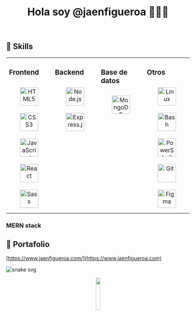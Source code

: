 # <div align="center"> Hola soy @jaenfigueroa 👋👨‍💻</div> 

<br>


<!-- <div align="center"> -->
<!-- <img src="https://profile-counter.glitch.me/jaenfigueroa/count.svg"> -->
<!-- </div> -->
 
 
## 📌 Skills

<table><tr><td valign="top" width="25%">

### Frontend  
<div align="center">  
<a href="https://en.wikipedia.org/wiki/HTML5" target="_blank"><img style="margin: 10px" src="https://profilinator.rishav.dev/skills-assets/html5-original-wordmark.svg" alt="HTML5" height="50" /></a>  
<a href="https://www.w3schools.com/css/" target="_blank"><img style="margin: 10px" src="https://profilinator.rishav.dev/skills-assets/css3-original-wordmark.svg" alt="CSS3" height="50" /></a>  
<a href="https://www.javascript.com/" target="_blank"><img style="margin: 10px" src="https://profilinator.rishav.dev/skills-assets/javascript-original.svg" alt="JavaScript" height="50" /></a> 
<a href="https://reactjs.org/" target="_blank"><img style="margin: 10px" src="https://profilinator.rishav.dev/skills-assets/react-original-wordmark.svg" alt="React" height="50" /></a> 
<a href="https://sass-lang.com/" target="_blank"><img style="margin: 10px" src="https://profilinator.rishav.dev/skills-assets/sass-original.svg" alt="Sass" height="50" /></a>  
<!-- <a href="https://getbootstrap.com/docs/3.4/javascript/" target="_blank"><img style="margin: 10px" src="https://profilinator.rishav.dev/skills-assets/bootstrap-plain.svg" alt="Bootstrap" height="50" /></a>  -->
</div>

</td><td valign="top" width="25%">




### Backend  
<div align="center">  
<a href="https://nodejs.org/" target="_blank"><img style="margin: 10px" src="https://profilinator.rishav.dev/skills-assets/nodejs-original-wordmark.svg" alt="Node.js" height="50" /></a>  
<a href="https://expressjs.com/" target="_blank"><img style="margin: 10px" src="https://profilinator.rishav.dev/skills-assets/express-original-wordmark.svg" alt="Express.js" height="50" /></a>  
</div>

</td><td valign="top" width="25%">

### Base de datos   
<div align="center">  
<a href="https://www.mongodb.com/" target="_blank"><img style="margin: 10px" src="https://profilinator.rishav.dev/skills-assets/mongodb-original-wordmark.svg" alt="MongoDB" height="50" /></a>  
</div>

</td><td valign="top" width="25%">



### Otros  
<div align="center">  
<a href="https://www.linux.org/" target="_blank"><img style="margin: 10px" src="https://profilinator.rishav.dev/skills-assets/linux-original.svg" alt="Linux" height="50" /></a>  
<a href="https://www.gnu.org/software/bash/" target="_blank"><img style="margin: 10px" src="https://profilinator.rishav.dev/skills-assets/gnu_bash-icon.svg" alt="Bash" height="50" /></a>  
<a href="https://docs.microsoft.com/en-us/powershell/" target="_blank"><img style="margin: 10px" src="https://profilinator.rishav.dev/skills-assets/powershell.png" alt="PowerShell" height="50" /></a>  
<a href="https://github.com/" target="_blank"><img style="margin: 10px" src="https://profilinator.rishav.dev/skills-assets/git-scm-icon.svg" alt="Git" height="50" /></a>  
<a href="https://www.figma.com/" target="_blank"><img style="margin: 10px" src="https://profilinator.rishav.dev/skills-assets/figma-icon.svg" alt="Figma" height="50" /></a> 
</div>

</td></tr></table>  


### <div align="rigth"> MERN stack </div>



<!-- ## 📌 Contáctame -->
 
<!-- <div align="center">
<a href="https://github.com/jaenfigueroa" target="_blank">
<img src=https://img.shields.io/badge/github-%2324292e.svg?&style=for-the-badge&logo=github&logoColor=white alt=github style="margin-bottom: 5px;" />
</a>
<a href="https://www.facebook.com/100074730343498" target="_blank">
<img src=https://img.shields.io/badge/facebook-%232E87FB.svg?&style=for-the-badge&logo=facebook&logoColor=white alt=facebook style="margin-bottom: 5px;" />
</a>  
<a href="https://twitter.com/jaenfigueroa1" target="_blank">
<img src=https://img.shields.io/badge/twitter-%2300acee.svg?&style=for-the-badge&logo=twitter&logoColor=white alt=twitter style="margin-bottom: 5px;" />
</a>  
</div>   -->
  
<!--  <br/> -->
 
 
<!-- ## 📌 Estadísticas de Github  -->

<!-- <div align="center">
<img src="https://github-readme-stats.vercel.app/api?username=jaenfigueroa&show_icons=true&count_private=true&hide_border=true"/>
<img src="http://github-readme-streak-stats.herokuapp.com?user=jaenfigueroa&count_private=true&hide_border=true"  />  
</div>

<div align="center">
<!-- <img height="150em" src="https://github-readme-stats.vercel.app/api/top-langs/?username=jaenfigueroa&layout=compact&count_private=true&hide_border=true" /> -->
<!-- <img height="150em" src="https://github-profile-trophy.vercel.app/?username=jaenfigueroa&theme=radical&column=3&no-frame=true&margin-w=-4&margin-h=-4" /> -->
</div>

 <div align="center">
 <!-- <img src="https://komarev.com/ghpvc/?username=jaenfigueroa&style=flat-square&color=red" alt="" width="15%" height="15%"/> -->
<!-- <img src="https://visitor-badge.glitch.me/badge?page_id=jaenfigueroa" width="15%" height="15%">  -->
</div>


 
 
## 📌 Portafolio
[https://www.jaenfigueroa.com/](https://www.jaenfigueroa.com)


![snake svg](https://github.com/wavescats/wavescats/blob/output/github-contribution-grid-snake.svg)

<div align="center">
<img src="https://komarev.com/ghpvc/?username=jaenfigueroa&style=flat-square&color=red" alt="" width="15%" height="15%"/> 
</div>


 
 

 
